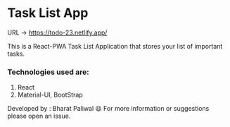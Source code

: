 # Task List App  
URL -> https://todo-23.netlify.app/

This is a React-PWA Task List Application that stores your list of important tasks.


### Technologies used are:
1) React
2) Material-UI, BootStrap 


Developed by : Bharat Paliwal :smiley:
For more information or suggestions please open an issue.
